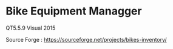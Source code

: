 # Bike Equipment Managger

QT5.5.9
Visual 2015

Source Forge :
https://sourceforge.net/projects/bikes-inventory/
